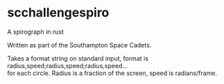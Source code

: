 # scchallengespiro
A spirograph in rust

Written as part of the Southampton Space Cadets.

Takes a format string on standard input, format is  
radius,speed;radius,speed;radius,speed...  
for each circle. Radius is a fraction of the screen, speed is radians/frame.  
